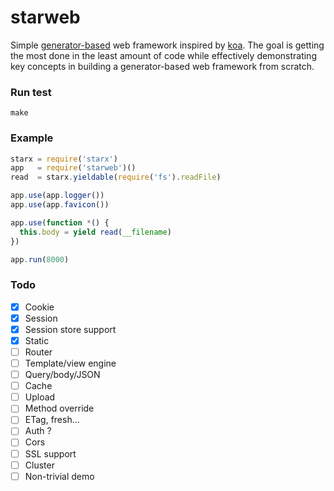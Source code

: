 starweb
=======

Simple [generator-based](https://developer.mozilla.org/en-US/docs/Web/JavaScript/Guide/Iterators_and_Generators) web framework inspired by [koa](https://github.com/koajs/koa). The goal is getting the most done in the least amount of code while effectively demonstrating key concepts in building a generator-based web framework from scratch.

### Run test

```
make
```

### Example

```javascript
starx = require('starx')
app   = require('starweb')()
read  = starx.yieldable(require('fs').readFile)

app.use(app.logger())
app.use(app.favicon())

app.use(function *() {
  this.body = yield read(__filename)
})

app.run(8000)
```

### Todo

- [x] Cookie
- [x] Session
- [x] Session store support
- [x] Static
- [ ] Router
- [ ] Template/view engine
- [ ] Query/body/JSON
- [ ] Cache
- [ ] Upload
- [ ] Method override
- [ ] ETag, fresh...
- [ ] Auth ?
- [ ] Cors
- [ ] SSL support
- [ ] Cluster
- [ ] Non-trivial demo